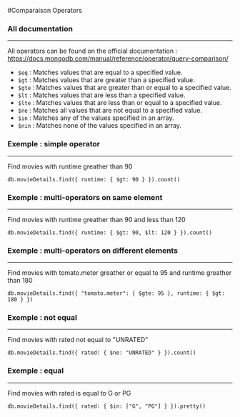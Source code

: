 #Comparaison Operators

### All documentation
---

All operators can be found on the official documentation : https://docs.mongodb.com/manual/reference/operator/query-comparison/

- `$eq` : Matches values that are equal to a specified value.
- `$gt` : Matches values that are greater than a specified value.
- `$gte` : Matches values that are greater than or equal to a specified value.
- `$lt` : Matches values that are less than a specified value.
- `$lte` : Matches values that are less than or equal to a specified value.
- `$ne` : Matches all values that are not equal to a specified value.
- `$in` : Matches any of the values specified in an array.
- `$nin` : Matches none of the values specified in an array.

### Exemple : simple operator
--- 

Find movies with runtime greather than 90

    db.movieDetails.find({ runtime: { $gt: 90 } }).count()

### Exemple : multi-operators on same element
--- 

Find movies with runtime greather than 90 and less than 120

    db.movieDetails.find({ runtime: { $gt: 90, $lt: 120 } }).count()

### Exemple : multi-operators on different elements
--- 

Find movies with tomato.meter greather or equal to 95 and runtime greather than 180

    db.movieDetails.find({ "tomato.meter": { $gte: 95 }, runtime: { $gt: 180 } })

### Exemple : not equal
--- 

Find movies with rated not equal to "UNRATED"

    db.movieDetails.find({ rated: { $ne: "UNRATED" } }).count()

### Exemple : equal
--- 

Find movies with rated is equal to G or PG

    db.movieDetails.find({ rated: { $in: ["G", "PG"] } }).pretty()





